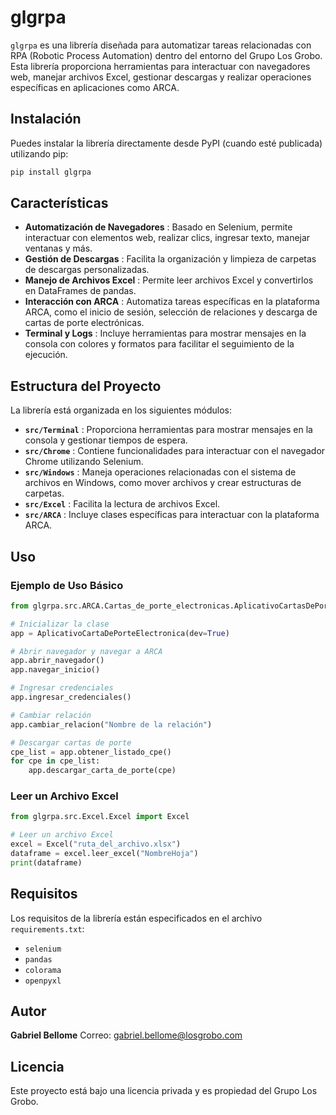 # glgrpa

`glgrpa` es una librería diseñada para automatizar tareas relacionadas con RPA (Robotic Process Automation) dentro del entorno del Grupo Los Grobo. Esta librería proporciona herramientas para interactuar con navegadores web, manejar archivos Excel, gestionar descargas y realizar operaciones específicas en aplicaciones como ARCA.

## Instalación

Puedes instalar la librería directamente desde PyPI (cuando esté publicada) utilizando pip:

```bash
pip install glgrpa
```

## Características

- **Automatización de Navegadores** : Basado en Selenium, permite interactuar con elementos web, realizar clics, ingresar texto, manejar ventanas y más.
- **Gestión de Descargas** : Facilita la organización y limpieza de carpetas de descargas personalizadas.
- **Manejo de Archivos Excel** : Permite leer archivos Excel y convertirlos en DataFrames de pandas.
- **Interacción con ARCA** : Automatiza tareas específicas en la plataforma ARCA, como el inicio de sesión, selección de relaciones y descarga de cartas de porte electrónicas.
- **Terminal y Logs** : Incluye herramientas para mostrar mensajes en la consola con colores y formatos para facilitar el seguimiento de la ejecución.

## Estructura del Proyecto

La librería está organizada en los siguientes módulos:

- **`src/Terminal`** : Proporciona herramientas para mostrar mensajes en la consola y gestionar tiempos de espera.
- **`src/Chrome`** : Contiene funcionalidades para interactuar con el navegador Chrome utilizando Selenium.
- **`src/Windows`** : Maneja operaciones relacionadas con el sistema de archivos en Windows, como mover archivos y crear estructuras de carpetas.
- **`src/Excel`** : Facilita la lectura de archivos Excel.
- **`src/ARCA`** : Incluye clases específicas para interactuar con la plataforma ARCA.

## Uso

### Ejemplo de Uso Básico

```python
from glgrpa.src.ARCA.Cartas_de_porte_electronicas.AplicativoCartasDePorteElectronicas import AplicativoCartaDePorteElectronica

# Inicializar la clase
app = AplicativoCartaDePorteElectronica(dev=True)

# Abrir navegador y navegar a ARCA
app.abrir_navegador()
app.navegar_inicio()

# Ingresar credenciales
app.ingresar_credenciales()

# Cambiar relación
app.cambiar_relacion("Nombre de la relación")

# Descargar cartas de porte
cpe_list = app.obtener_listado_cpe()
for cpe in cpe_list:
    app.descargar_carta_de_porte(cpe)
```

### Leer un Archivo Excel

```python
from glgrpa.src.Excel.Excel import Excel

# Leer un archivo Excel
excel = Excel("ruta_del_archivo.xlsx")
dataframe = excel.leer_excel("NombreHoja")
print(dataframe)
```

## Requisitos

Los requisitos de la librería están especificados en el archivo `requirements.txt`:

- `selenium`
- `pandas`
- `colorama`
- `openpyxl`

## Autor

**Gabriel Bellome**
Correo: [gabriel.bellome@losgrobo.com](vscode-file://vscode-app/c:/Users/gabriel.bellome/AppData/Local/Programs/Microsoft%20VS%20Code/resources/app/out/vs/code/electron-sandbox/workbench/workbench.html)

## Licencia

Este proyecto está bajo una licencia privada y es propiedad del Grupo Los Grobo.
